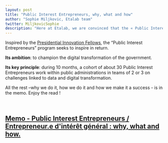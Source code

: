 ```yaml
---
layout: post
title: "Public Interest Entrepreneurs, why, what and how"
author: "Sophie Miljkovic, Etalab team"
twitter: MiljkovicSophie
description: "Here at Etalab, we are convinced that the « Public Interest Entrepreneurs » program is a way for governments to transform the administration from within. That is the reason why we have put together a memo on what we do, why we do it and how we do it."
---
```


 Inspired by the [Presidential Innovation
 Fellows](https://presidentialinnovationfellows.gov/), the “Public
 Interest Entrepreneurs” program seeks to inspire in return.
 
**Its ambition**: to champion the digital transformation of the government. 

**Its key principle**: during 10 months, a cohort of about 30 Public
Interest Entrepreneurs work within public administrations in teams of
2 or 3 on challenges linked to data and digital transformation.

All the rest –why we do it, how we do it and how we make it a
success - is in the memo. Enjoy the read !

<br/>

## [Memo - Public Interest Entrepreneurs / Entrepreneur.e d'intérêt général : why, what and how.](https://entrepreneur-interet-general.etalab.gouv.fr/assets/Public-Interest-Entrepreneurs-EN-memo.pdf)

